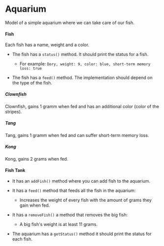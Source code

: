# Aquarium

Model of a simple aquarium where we can take care of our fish.

#### Fish

Each fish has a name, weight and a color.

- The fish has a `status()` method. It should print the status for a fish.

  - For example: `Dory, weight: 9, color: blue, short-term memory loss: true`

- The fish has a `feed()` method. The implementation should depend on the type of the fish.

##### Clownfish

Clownfish, gains 1 gramm when fed and has an additional color (color of the stripes).

##### Tang

Tang, gains 1 gramm when fed and can suffer short-term memory loss.

##### Kong

Kong, gains 2 grams when fed.

#### Fish Tank

- It has an `addFish()` method where you can add fish to the aquarium.

- It has a `feed()` method that feeds all the fish in the aquarium:

  - Increases the weight of every fish with the amount of grams they gain when fed.

- It has a `removeFish()` a method that removes the big fish: 

  - A big fish's weight is at least 11 grams.

- The aquarium has a `getStatus()` method it should print the status for each fish.
